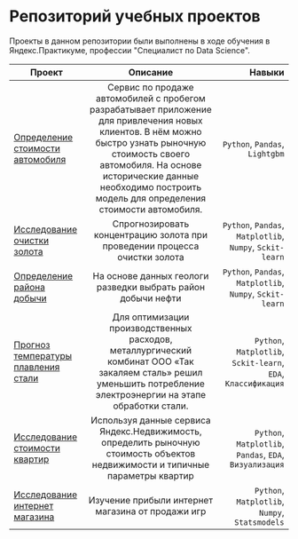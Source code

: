 # Репозиторий учебных проектов
  
Проекты в данном репозитории были выполнены в ходе обучения в Яндекс.Практикуме, профессии "Специалист по Data Science".
  
| Проект        | Описание           | Навыки  |
| ------------- |:-------------:| -----:|
| [Определение стоимости автомобиля](https://github.com/ADrynkov/projects/tree/main/Определение%20стоимости%20автомобилей)      | Сервис по продаже автомобилей с пробегом  разрабатывает приложение для привлечения новых клиентов. В нём можно быстро узнать рыночную стоимость своего автомобиля. На основе исторические данные необходимо построить модель для определения стоимости автомобиля.| `Python`, `Pandas`, `Lightgbm`|
| [Исследование очистки золота](https://github.com/ADrynkov/projects/tree/main/Исследование%20очистки%20золота)      | Спрогнозировать концентрацию золота при проведении процесса очистки золота| `Python`, `Pandas`, `Matplotlib`, `Numpy`, `Sckit-learn`|
| [Определение района добычи](https://github.com/ADrynkov/projects/tree/main/Определение%20района%20добычи)      | На основе данных геологи разведки выбрать район добычи нефти| `Python`, `Pandas`, `Matplotlib`, `Numpy`, `Sckit-learn`|
| [Прогноз температуры плавления стали](https://github.com/ADrynkov/projects/tree/main/Прогноз%20температуры%20плавления%20стали)      | Для оптимизации производственных расходов, металлургический комбинат ООО «Так закаляем сталь» решил уменьшить потребление электроэнергии на этапе обработки стали. | `Python`, `Matplotlib`, `Sckit-learn`, `EDA`, `Классификация`|
| [Исследование стоимости квартир](https://github.com/ADrynkov/projects/tree/main/Исследование%20стоимости%20квартир)      | Используя данные сервиса Яндекс.Недвижимость, определить рыночную стоимость объектов недвижимости и типичные параметры квартир | `Python`, `Matplotlib`, `Pandas`, `EDA`, `Визуализация`|
| [Исследование интернет магазина](https://github.com/ADrynkov/projects/tree/main/Исследование%20интернет%20магазина)      | Изучение прибыли интернет магазина от продажи игр | `Python`, `Matplotlib`, `Numpy`, `Statsmodels`|